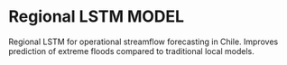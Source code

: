 # Regional LSTM MODEL
Regional LSTM for operational streamflow forecasting in Chile. Improves prediction of extreme floods compared to traditional local models.
